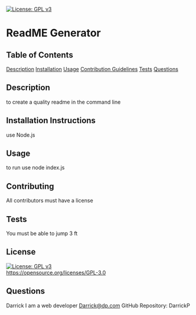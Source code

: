 [![License: GPL v3](https://img.shields.io/badge/License-GPLv3-blue.svg)](https://www.gnu.org/licenses/gpl-3.0)
  # ReadME Generator

  ## Table of Contents
  [Description](#description)
  [Installation](#installationInstructions)
  [Usage](#usageInformation)
  [Contribution Guidelines](#contributionGuidelines)
  [Tests](#tests)
  [Questions](#questions)
  

  ## Description
  to create a quality readme in the command line

  ## Installation Instructions
  use Node.js

  ## Usage
  to run use node index.js

  ## Contributing
  All contributors must have a license

  ## Tests
  You must be able to jump 3 ft

  ## License
  [![License: GPL v3](https://img.shields.io/badge/License-GPLv3-blue.svg)](https://www.gnu.org/licenses/gpl-3.0)
    <br>
     <https://opensource.org/licenses/GPL-3.0>

  ## Questions
  Darrick
  I am a web developer
  Darrick@dp.com
  GitHub Repository: DarrickP
